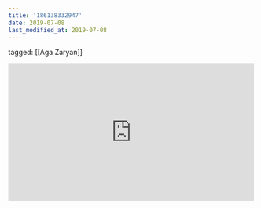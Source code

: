```yaml
---
title: '186138332947'
date: 2019-07-08
last_modified_at: 2019-07-08
---
```

tagged: [[Aga Zaryan]]
<iframe allow="accelerometer; autoplay; clipboard-write; encrypted-media; gyroscope; picture-in-picture" allowfullscreen="" frameborder="0" height="281" id="youtube_iframe" src="https://www.youtube.com/embed/QL7dXFNZKDo?feature=oembed&amp;enablejsapi=1&amp;origin=https://safe.txmblr.com&amp;wmode=opaque" width="500"></iframe>